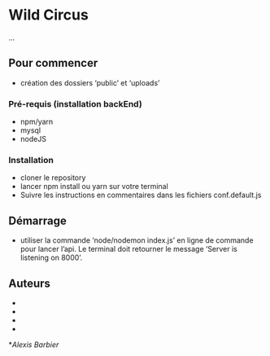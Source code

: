 # Wild Circus
...

## Pour commencer
- création des dossiers ‘public’ et ‘uploads’

### Pré-requis (installation backEnd)
- npm/yarn
- mysql
- nodeJS

### Installation
- cloner le repository
- lancer npm install ou yarn sur votre terminal
- Suivre les instructions en commentaires dans les fichiers conf.default.js

## Démarrage
- utiliser la commande ‘node/nodemon index.js’ en ligne de commande pour lancer l’api. Le
terminal doit retourner le message ‘Server is listening on 8000’.

## Auteurs
*
*
*
*
**Alexis Barbier*